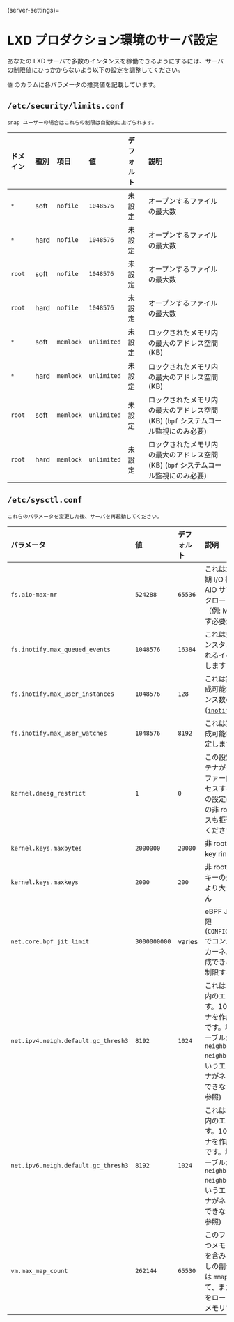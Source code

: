 (server-settings)=
# LXD プロダクション環境のサーバ設定

あなたの LXD サーバで多数のインタンスを稼働できるようにするには、サーバの制限値にひっかからないよう以下の設定を調整してください。

`値` のカラムに各パラメータの推奨値を記載しています。

## `/etc/security/limits.conf`

```{note}
snap ユーザーの場合はこれらの制限は自動的に上げられます。
```

ドメイン | 種別 | 項目      | 値          | デフォルト | 説明
:-----   | :--- | :----     | :--------   | :--------  | :----------
`*`      | soft | `nofile`  | `1048576`   | 未設定     | オープンするファイルの最大数
`*`      | hard | `nofile`  | `1048576`   | 未設定     | オープンするファイルの最大数
`root`   | soft | `nofile`  | `1048576`   | 未設定     | オープンするファイルの最大数
`root`   | hard | `nofile`  | `1048576`   | 未設定     | オープンするファイルの最大数
`*`      | soft | `memlock` | `unlimited` | 未設定     | ロックされたメモリ内の最大のアドレス空間 (KB)
`*`      | hard | `memlock` | `unlimited` | 未設定     | ロックされたメモリ内の最大のアドレス空間 (KB)
`root`   | soft | `memlock` | `unlimited` | 未設定     | ロックされたメモリ内の最大のアドレス空間 (KB) (`bpf` システムコール監視にのみ必要)
`root`   | hard | `memlock` | `unlimited` | 未設定     | ロックされたメモリ内の最大のアドレス空間 (KB) (`bpf` システムコール監視にのみ必要)

## `/etc/sysctl.conf`

```{note}
これらのパラメータを変更した後、サーバを再起動してください。
```

パラメータ                          | 値           | デフォルト | 説明
:-----                              | :---         | :---       | :---
`fs.aio-max-nr`                     | `524288`     | `65536`    | これは並行に実行される非同期 I/O 操作の最大数です。 AIO サブシステムを使うワークロードが大量にある場合（例: MySQL ）、これを増やす必要があるかもしれません
`fs.inotify.max_queued_events`      | `1048576`    | `16384`    | これは対応する `inotify` のインスタンスにキューイングされるイベント数の上限を指定します ([`inotify`](https://man7.org/linux/man-pages/man7/inotify.7.html) 参照)
`fs.inotify.max_user_instances`     | `1048576`    | `128`      | これは実ユーザー ID ごとに作成可能な `inotify` のインスタンス数の上限を指定します ([`inotify`](https://man7.org/linux/man-pages/man7/inotify.7.html) 参照)
`fs.inotify.max_user_watches`       | `1048576`    | `8192`     | これは実ユーザー ID ごとに作成可能な watch 数の上限を指定します ([`inotify`](https://man7.org/linux/man-pages/man7/inotify.7.html) 参照)
`kernel.dmesg_restrict`             | `1`          | `0`        | この設定を有効にするとコンテナがカーネルのリングバッファー内のメッセージにアクセスするのを拒否します。この設定はホスト・システム上の非 root ユーザーへのアクセスも拒否することに注意してください
`kernel.keys.maxbytes`              | `2000000`    | `20000`    | 非 root ユーザーが使用できる key ring の最大サイズ
`kernel.keys.maxkeys`               | `2000`       | `200`      | 非 root ユーザーが使用できるキーの最大数で、コンテナ数より大きくなければなりません
`net.core.bpf_jit_limit`            | `3000000000` | varies     | eBPF JIT割り当てのサイズ制限 (`CONFIG_BPF_JIT_ALWAYS_ON=y`でコンパイルされた< 5.15のカーネル上では、この値は作成できるインスタンスの量を制限するかもしれません)
`net.ipv4.neigh.default.gc_thresh3` | `8192`       | `1024`     | これは ARP テーブル (IPv4) 内のエントリーの最大数です。1024 個を超えるコンテナを作成するなら増やすべきです。増やさなければ ARP テーブルがフルになったときに `neighbour: ndisc_cache: neighbor table overflow!` というエラーが発生し、コンテナがネットワーク設定を取得できなくなります ([`ip-sysctl`](https://www.kernel.org/doc/Documentation/networking/ip-sysctl.txt) 参照)
`net.ipv6.neigh.default.gc_thresh3` | `8192`       | `1024`     | これは ARP テーブル (IPv6) 内のエントリーの最大数です。1024 個を超えるコンテナを作成するなら増やすべきです。増やさなければ ARP テーブルがフルになったときに `neighbour: ndisc_cache: neighbor table overflow!` というエラーが発生し、コンテナがネットワーク設定を取得できなくなります ([`ip-sysctl`](https://www.kernel.org/doc/Documentation/networking/ip-sysctl.txt) 参照)
`vm.max_map_count`                  | `262144`     | `65530`    | このファイルはプロセスが持つメモリマップ領域の最大数を含みます。`malloc` の呼び出しの副作用として、 直接的には `mmap` と `mprotect` によって、また、共有ライブラリーをロードすることによって、メモリマップ領域を使います
